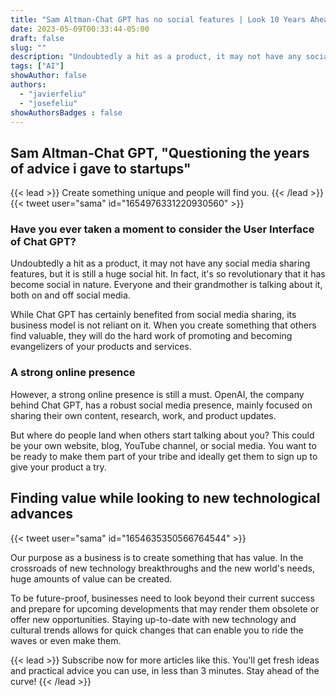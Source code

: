 ```yaml
---
title: "Sam Altman-Chat GPT has no social features | Look 10 Years Ahead!"
date: 2023-05-09T00:33:44-05:00
draft: false
slug: ""
description: "Undoubtedly a hit as a product, it may not have any social media sharing features, but it is still a huge social hit. In fact, it's so revolutionary that it has become social in nature."
tags: ["AI"]
showAuthor: false
authors:
  - "javierfeliu"
  - "josefeliu"
showAuthorsBadges : false  
---
```

## Sam Altman-Chat GPT, "Questioning the years of advice i gave to startups"
{{< lead >}}
Create something unique and people will find you.
{{< /lead >}}
{{< tweet user="sama" id="1654976331220930560" >}}

### Have you ever taken a moment to consider the User Interface of Chat GPT?

Undoubtedly a hit as a product, it may not have any social media sharing features, but it is still a huge social hit. In fact, it's so revolutionary that it has become social in nature. Everyone and their grandmother is talking about it, both on and off social media.

While Chat GPT has certainly benefited from social media sharing, its business model is not reliant on it. When you create something that others find valuable, they will do the hard work of promoting and becoming evangelizers of your products and services.

### A strong online presence

However, a strong online presence is still a must. OpenAI, the company behind Chat GPT, has a robust social media presence, mainly focused on sharing their own content, research, work, and product updates.

But where do people land when others start talking about you? This could be your own website, blog, YouTube channel, or social media. You want to be ready to make them part of your tribe and ideally get them to sign up to give your product a try.

## Finding value while looking to new technological advances

{{< tweet user="sama" id="1654635350566764544" >}}

Our purpose as a business is to create something that has value. In the crossroads of new technology breakthroughs and the new world's needs, huge amounts of value can be created. 

To be future-proof, businesses need to look beyond their current success and prepare for upcoming developments that may render them obsolete or offer new opportunities. Staying up-to-date with new technology and cultural trends allows for quick changes that can enable you to ride the waves or even make them.

{{< lead >}}
Subscribe now for more articles like this. You'll get fresh ideas and practical advice you can use, in less than 3 minutes. Stay ahead of the curve!
{{< /lead >}}
<script async data-uid="99db4e9842" src="https://javier-feliu.ck.page/99db4e9842/index.js"></script>


